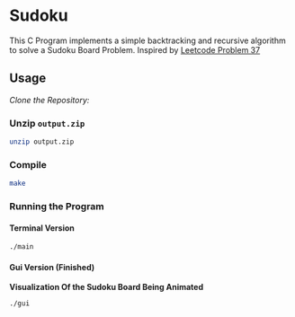 # Sudoku
This C Program implements a simple backtracking and recursive algorithm to solve a Sudoku Board Problem.
Inspired by [Leetcode Problem 37](https://leetcode.com/problems/sudoku-solver/description/)

## Usage

*Clone the Repository:*

### Unzip `output.zip`
``` bash 
unzip output.zip
```

### Compile
``` bash
make
```

### Running the Program
#### Terminal Version
``` bash
./main
```

#### Gui Version (Finished)
**Visualization Of the Sudoku Board Being Animated**
``` bash
./gui
```

